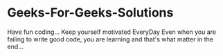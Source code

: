 # Geeks-For-Geeks-Solutions
Have fun coding...
Keep yourself motivated 
EveryDay
Even when you are failing to write good code, you are learning and that's what matter in the end...
